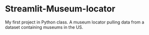 # Streamlit-Museum-locator
My first project in Python class. A museum locator pulling data from a dataset containing museums in the US.
